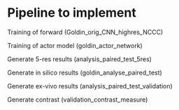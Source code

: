 # Pipeline to implement 
Training of forward (Goldin_orig_CNN_highres_NCCC)

Training of actor model (goldin_actor_network)

Generate 5-res results (analysis_paired_test_5res)

Generate in silico results (goldin_analyse_paired_test)

Generate ex-vivo results (analysis_paired_test_validation)

Generate contrast (validation_contrast_measure)

